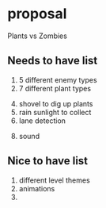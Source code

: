 # proposal
Plants vs Zombies
## Needs to have list
1) 5 different enemy types
2) 7 different plant types
<!-- 3) selecting and placing plants -->
4) shovel to dig up plants
5) rain sunlight to collect
6) lane detection
<!-- 7) creating a grid for the lawn  -->
8) sound

## Nice to have list
1) different level themes
2) animations
3) 